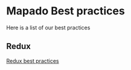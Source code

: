 Mapado Best practices
==============

Here is a list of our best practices

## Redux

[Redux best practices](redux)
